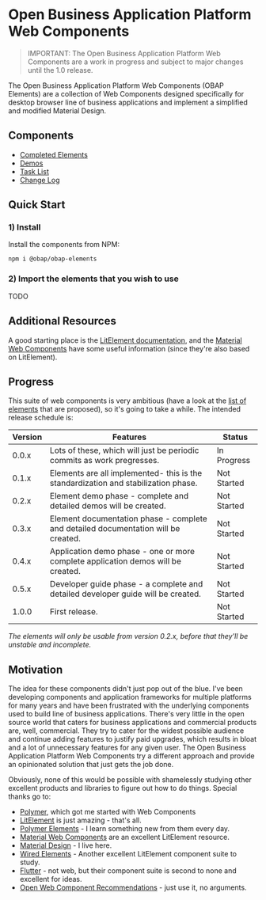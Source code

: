 # Open Business Application Platform Web Components

> IMPORTANT: The Open Business Application Platform Web Components are a work in progress and subject to major changes until the 1.0 release.

The Open Business Application Platform Web Components (OBAP Elements) are a collection of Web Components designed specifically for desktop browser line of business applications and implement a simplified and modified Material Design.

## Components

* [Completed Elements](docs/COMPONENTS.md)
* [Demos](https://openbap.github.io/demo/)
* [Task List](TASKS.md)
* [Change Log](CHAMGELOG.md)

## Quick Start

### 1) Install

Install the components from NPM:

```
npm i @obap/obap-elements
```

### 2) Import the elements that you wish to use

TODO

## Additional Resources

A good starting place is the [LitElement documentation](https://lit-element.polymer-project.org/), and the [Material Web Components](https://github.com/material-components/material-components-web-components) have some useful information (since they're also based on LitElement).

## Progress

This suite of web components is very ambitious (have a look at the [list of elements](TASKs.md) that are proposed), so it's going to take a while. The intended release schedule is:

|Version           |Features                                                                          |Status     |
|------------------|----------------------------------------------------------------------------------|-----------|
|0.0.x             |Lots of these, which will just be periodic commits as work pregresses.            |In Progress|
|0.1.x             |Elements are all implemented- this is the standardization and stabilization phase.|Not Started|
|0.2.x             |Element demo phase - complete and detailed demos will be created.                 |Not Started|
|0.3.x             |Element documentation phase - complete and detailed documentation will be created.|Not Started|
|0.4.x             |Application demo phase - one or more complete application demos will be created.  |Not Started|
|0.5.x             |Developer guide phase - a complete and detailed developer guide will be created.  |Not Started|
|1.0.0             |First release.                                                                    |Not Started|

*The elements will only be usable from version 0.2.x, before that they'll be unstable and incomplete.*

## Motivation

The idea for these components didn't just pop out of the blue. I've been developing components and application frameworks for multiple platforms for many years and have been frustrated with the underlying components used to build line of business applications. There's very little in the open source world that caters for business applications and commercial products are, well, commercial. They try to cater for the widest possible audience and continue adding features to justify paid upgrades, which results in bloat and a lot of unnecessary features for any given user. The Open Business Application Platform Web Components try a different approach and provide an opinionated solution that just gets the job done.

Obviously, none of this would be possible with shamelessly studying other excellent products and libraries to figure out how to do things. Special thanks go to:

* [Polymer](https://polymer-library.polymer-project.org/), which got me started with Web Components
* [LitElement](https://lit-element.polymer-project.org/) is just amazing - that's all.
* [Polymer Elements](https://www.webcomponents.org/author/PolymerElements) - I learn something new from them every day.
* [Material Web Components](https://github.com/material-components/material-components-web-components) are an excellent LitElement resource.
* [Material Design](https://material.io/design) - I live here.
* [Wired Elements](https://wiredjs.com/) - Another excellent LitElement component suite to study.
* [Flutter](https://flutter.dev/) - not web, but their component suite is second to none and excellent for ideas.
* [Open Web Component Recommendations](https://open-wc.org/) - just use it, no arguments.
